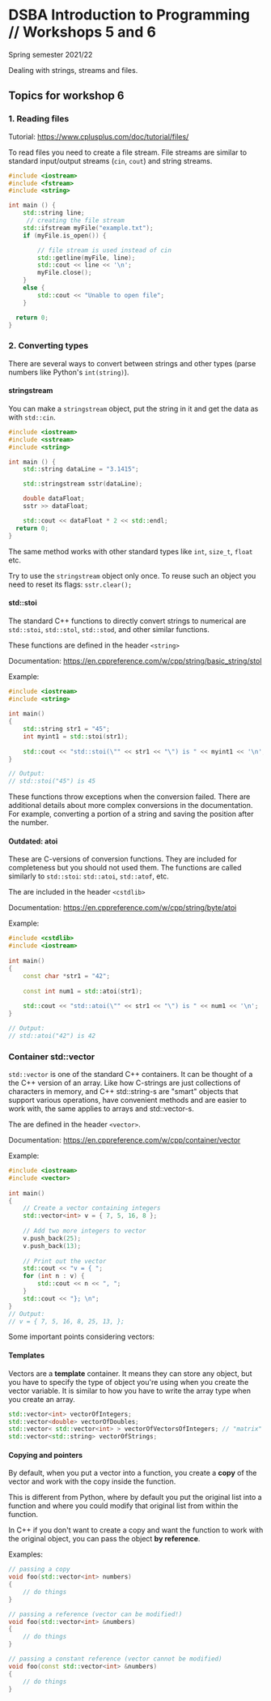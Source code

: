 # DSBA Introduction to Programming // Workshops 5 and 6
Spring semester 2021/22

Dealing with strings, streams and files.


## Topics for workshop 6

### 1. Reading files

Tutorial: https://www.cplusplus.com/doc/tutorial/files/

To read files you need to create a file stream. File streams are similar to standard input/output streams (`cin`, `cout`) and string streams.

```cpp
#include <iostream>
#include <fstream>
#include <string>

int main () {
    std::string line;
     // creating the file stream
    std::ifstream myFile("example.txt");
    if (myFile.is_open()) {

        // file stream is used instead of cin
        std::getline(myFile, line);
        std::cout << line << '\n';
        myFile.close();
    }
    else {
        std::cout << "Unable to open file"; 
    }

  return 0;
}
```


### 2. Converting types

There are several ways to convert between strings and other types (parse numbers like Python's `int(string)`).

#### stringstream

You can make a `stringstream` object, put the string in it and get the data as with `std::cin`.

```cpp
#include <iostream>
#include <sstream>
#include <string>

int main () {
    std::string dataLine = "3.1415";

    std::stringstream sstr(dataLine);

    double dataFloat;
    sstr >> dataFloat;

    std::cout << dataFloat * 2 << std::endl;
  return 0;
}
```

The same method works with other standard types like `int`, `size_t`, `float` etc.

Try to use the `stringstream` object only once. To reuse such an object you need to reset its flags: `sstr.clear();`



#### std::stoi

The standard C++ functions to directly convert strings to numerical are `std::stoi`, `std::stol`, `std::stod`, and other similar functions.

These functions are defined in the header `<string>`

Documentation: https://en.cppreference.com/w/cpp/string/basic_string/stol

Example:

```cpp
#include <iostream>
#include <string>
 
int main()
{
    std::string str1 = "45";
    int myint1 = std::stoi(str1);
 
    std::cout << "std::stoi(\"" << str1 << "\") is " << myint1 << '\n';
}

// Output:
// std::stoi("45") is 45
```

These functions throw exceptions when the conversion failed. There are additional details about more complex conversions in the documentation. For example, converting a portion of a string and saving the position after the number.


#### Outdated: atoi

These are C-versions of conversion functions. They are included for completeness but you should not used them. The functions are called similarly to `std::stoi`: `std::atoi`, `std::atof`, etc.

The are included in the header `<cstdlib>`

Documentation: https://en.cppreference.com/w/cpp/string/byte/atoi

Example:

```cpp
#include <cstdlib>
#include <iostream>
 
int main()
{
    const char *str1 = "42";
 
    const int num1 = std::atoi(str1);
 
    std::cout << "std::atoi(\"" << str1 << "\") is " << num1 << '\n';
}

// Output:
// std::atoi("42") is 42

```

### Container std::vector

`std::vector` is one of the standard C++ containers. It can be thought of a the C++ version of an array. Like how C-strings are just collections of characters in memory, and C++ std::string-s are "smart" objects that support various operations, have convenient methods and are easier to work with, the same applies to arrays and std::vector-s.

The are defined in the header `<vector>`.

Documentation: https://en.cppreference.com/w/cpp/container/vector

Example:
```cpp
#include <iostream>
#include <vector>
 
int main()
{
    // Create a vector containing integers
    std::vector<int> v = { 7, 5, 16, 8 };
 
    // Add two more integers to vector
    v.push_back(25);
    v.push_back(13);
 
    // Print out the vector
    std::cout << "v = { ";
    for (int n : v) {
        std::cout << n << ", ";
    }
    std::cout << "}; \n";
}
// Output:
// v = { 7, 5, 16, 8, 25, 13, };
```

Some important points considering vectors:


#### Templates

Vectors are a **template** container. It means they can store any object, but you have to specify the type of object you're using when you create the vector variable. It is similar to how you have to write the array type when you create an array.

```cpp
std::vector<int> vectorOfIntegers;
std::vector<double> vectorOfDoubles;
std::vector< std::vector<int> > vectorOfVectorsOfIntegers; // "matrix"
std::vector<std::string> vectorOfStrings;
```

#### Copying and pointers

By default, when you put a vector into a function, you create a **copy** of the vector and work with the copy inside the function.

This is different from Python, where by default you put the original list into a function and where you could modify that original list from within the function.

In C++ if you don't want to create a copy and want the function to work with the original object, you can pass the object **by reference**.

Examples:

```cpp
// passing a copy
void foo(std::vector<int> numbers)
{
    // do things
}

// passing a reference (vector can be modified!)
void foo(std::vector<int> &numbers)
{
    // do things
}

// passing a constant reference (vector cannot be modified)
void foo(const std::vector<int> &numbers)
{
    // do things
}

```